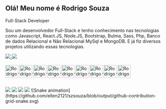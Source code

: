 ## Olá! Meu nome é Rodrigo Souza 
Full-Stack Developer

Sou um desenvolvedor Full-Stack e tenho conhecimento nas tecnologias como Javascript, React.JS, Node.JS, Bootstrap, Bulma, Sass, Php, Banco de dados Relacional e Não Relacional MySql e MongoDB. E já fiz diversos projetos utilizando essas tecnologias.

<div>
<a href="https://github.com/szsouza">
<img heigth="180em" src="https://github-readme-stats.vercel.app/api?username=szsouza&show_icons=true&theme=dracula&include_all_commits=true&count_private=true"/>
<img heigth="180em" src="https://github-readme-stats.vercel.app/api/top-langs/?username=szsouza&layout=compact&langs_count=16&theme=dracula"/>
</div>

<div style="display: inline_block"><br> 
  <img align="center" alt="Rodrigo-js" heigth="30" width="40" src="https://cdn.jsdelivr.net/gh/devicons/devicon/icons/javascript/javascript-original.svg"/>
  <img align="center" alt="Rodrigo-react" heigth="30" width="40" src="https://cdn.jsdelivr.net/gh/devicons/devicon/icons/react/react-original.svg"/>
  <img align="center" alt="Rodrigo-css" heigth="30" width="40" src="https://cdn.jsdelivr.net/gh/devicons/devicon/icons/css3/css3-original.svg"/>
  <img align="center" alt="Rodrigo-bootstrap" heigth="30" width="40" src="https://cdn.jsdelivr.net/gh/devicons/devicon/icons/bootstrap/bootstrap-original.svg"/>
  <img align="center" alt="Rodrigo-bulma" heigth="30" width="40" src="https://cdn.jsdelivr.net/gh/devicons/devicon/icons/bulma/bulma-plain.svg"/>
  <img align="center" alt="Rodrigo-sass" heigth="30" width="40" src="https://cdn.jsdelivr.net/gh/devicons/devicon/icons/sass/sass-original.svg"/>
  <img align="center" alt="Rodrigo-php" heigth="30" width="40" src="https://cdn.jsdelivr.net/gh/devicons/devicon/icons/php/php-original.svg"/>
  <img align="center" alt="Rodrigo-mysql" heigth="30" width="40" src="https://cdn.jsdelivr.net/gh/devicons/devicon/icons/mysql/mysql-original-wordmark.svg"/>
  <img align="center" alt="Rodrigo-mongodb" heigth="30" width="40" src="https://cdn.jsdelivr.net/gh/devicons/devicon/icons/mongodb/mongodb-original-wordmark.svg"/>
</div>
  
  ##
  
  <div>
    <a href="https://instagram.com/szxsouza?igshid=ZDdkNTZiNTM=" target="_blank"> <img src="https://img.shields.io/badge/Instagram-E4405F?style=for-the-badge&logo=instagram&logoColor=white"/></a>
    <a href="https://instagram.com/szxsouza?igshid=ZDdkNTZiNTM=" target="_blank"> <img src="https://img.shields.io/badge/LinkedIn-0077B5?style=for-the-badge&logo=linkedin&logoColor=white"/></a>
    <a href="" target="_blank"> <img src="https://img.shields.io/badge/Discord-7289DA?style=for-the-badge&logo=discord&logoColor=white"/></a>
    <a href="" target="_blank"> <img src="https://img.shields.io/badge/Gmail-D14836?style=for-the-badge&logo=gmail&logoColor=white"/></a>
    ![Snake animation](https://github.com/ellen2121/szsouza/blob/output/github-contribution-grid-snake.svg)
  </div>

